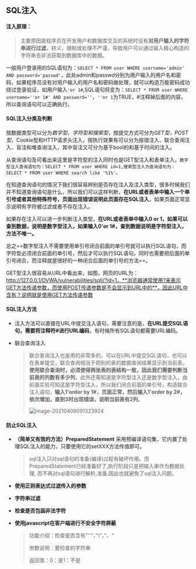 ## SQL注入

#### 注入原理：

> 主要原因是程序员在开发用户和数据库交互的系统时没有**对用户输入的字符串进行过滤**，转义，限制或处理不严谨，导致用户可以通过输入精心构造的字符串去非法获取到数据库中的数据。

一般用户登录用的SQL语句为：`SELECT * FROM user WHERE username='admin' AND password='passwd'`，此处admin和passwd分别为用户输入的用户名和密码，如果程序员没有对用户输入的用户名和密码做处理，就可以构造万能密码成功绕过登录验证，如用户输入`'or 1#`,SQL语句将变为：`SELECT * FROM user WHERE username=''or 1#' AND password=''`，`''or 1`为TRUE，#注释掉后面的内容，所以查询语句可以正确执行。

#### SQL注入分类及判断

按数据类型可以分为*数字型、字符型和搜索型*，按提交方式可分为*GET型，POST型*，Cookie型和HTTP请求头注入，按执行效果有可以分为报错注入、联合查询注入、盲注和堆查询注入，其中盲注又可分为基于bool的和基于时间的注入。

从查询语句及可看出来这里是字符型的注入同时也是GET型注入和表单注入，`数字型注入查询语句为：SELECT * FROM user WHERE id=1,搜索型注入为查询语句为：SELECT * FROM user WHERE search like '%1%'。`



在知道查询语句的情况下我们很容易辨别是否存在注入及注入类型，很多时候我们并不知道查询语句是什么，所以我们可以这样判断，**在URL或者表单中输入一个单引号或者其他特殊符号，页面出现错误说明此页面存在SQL注入**，如果页面正常显示说明有字符被过滤或者不存在注入。

如果存在注入可以进一步判断注入类型，**在URL或者表单中输入0 or 1，如果可以查到数据，说明是数字型注入，如果输入0'or 1#，查到数据说明是字符型注入，方法不唯一。**

总之==数字型注入不需要使用单引号闭合前面的单引号就可以执行SQL语句，而字符型必须闭合前面的单引号，然后才可以执行SQL语句，同时也需要把后面的单引号闭合，而注释就是很好的一种闭合后面的单引号的方法==。

GET型注入很容易从URL中看出来，如图，网页的URL为：http://127.0.0.1/DVWA/vulnerabilities/sqli/?id=1，**浏览器通常使用?来表示GET方法传递参数，而使用POST传递参数是不会显示到URL中的**，因此URL中含有？说明就是使用GET方法传递参数

#### SQL注入方法

- 注入方法可以直接在URL中提交注入语句，需要注意的是，**在URL提交SQL语句，需要将注释符#进行URL编码**，有时候所有SQL语句都需要URL编码。

- 联合查询注入

  > 联合查询注入也是用的非常多的，可以在URL中提交SQL语句，也可以在表单提交，联合查询相当于把别的表的数据查询结果显示到当前表，**使用联合查询时，必须使得两张表的表结构一致，因此我们需要判断当前表的列数有多少列**，此外还需知道是字符型注入还是数字型注入，由前面实验可知这是字符型注入，所以我们闭合前面的单引号，构造联合注入语句，**输入1'order by 1#，页面正常，然后输入1'order by 2#，依次增加，直到3时出现错误，说明当前表有2列**。
  >
  > ![image-20210406091323924](image/image-20210406091323924.png)

#### 防止SQL注入

- **（简单又有效的方法）PreparedStatement**  采用预编译语句集，它内置了处理SQL注入的能力，只要使用它的setXXX方法传值即可。

  > sql注入只对sql语句的准备(编译)过程有破坏作用。而PreparedStatement已经准备好了,执行阶段只是把输入串作为数据处理, 而不再对sql语句进行解析,准备,因此也就避免了sql注入问题。

- **使用正则表达式过滤传入的参数**

- **字符串过滤**

- **检查是否包函非法字符**

- **使用javascript在客户端进行不安全字符屏蔽**

  > 功能介绍：检查是否含有”''“，”\\“，”、“
  >
  > 参数说明：要检查的字符串
  >
  > 返回值：0：是1：不是

